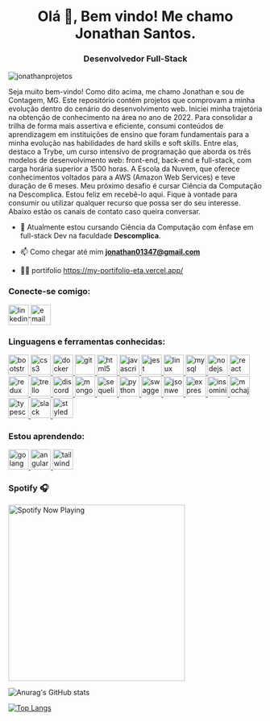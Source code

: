 <h1 align="center">Olá 👋, Bem vindo! Me chamo Jonathan Santos.</h1>
<h3 align="center">Desenvolvedor Full-Stack</h3>

<p align="left"> <img src="https://komarev.com/ghpvc/?username=jonathanprojetos&label=Profile%20views&color=0e75b6&style=flat" alt="jonathanprojetos" /> </p>
<p>
  Seja muito bem-vindo! Como dito acima, me chamo Jonathan e sou de Contagem, MG. Este repositório contém projetos que comprovam a minha evolução dentro do cenário do desenvolvimento web. Iniciei minha trajetória na obtenção de conhecimento na área no ano de 2022. Para consolidar a trilha de forma mais assertiva e eficiente, consumi conteúdos de aprendizagem em instituições de ensino que foram fundamentais para a minha evolução nas habilidades de hard skills e soft skills. Entre elas, destaco a Trybe, um curso intensivo de programação que aborda os três modelos de desenvolvimento web: front-end, back-end e full-stack, com carga horária superior a 1500 horas. A Escola da Nuvem, que oferece conhecimentos voltados para a AWS (Amazon Web Services) e teve duração de 6 meses. Meu próximo desafio é cursar Ciência da Computação na Descomplica. Estou feliz em recebê-lo aqui. Fique à vontade para consumir ou utilizar qualquer recurso que possa ser do seu interesse. Abaixo estão os canais de contato caso queira conversar.
</p>

- 🌱 Atualmente estou cursando Ciência da Computação com ênfase em full-stack Dev na faculdade **Descomplica**.

- 📫 Como chegar até mim **jonathan01347@gmail.com**

- 👨‍💻 portifolio https://my-portifolio-eta.vercel.app/

<h3 align="left">Conecte-se comigo:</h3>
<p align="left">
<a href="https://linkedin.com/in/jonathan-jhon" target="blank">
  <img align="center" src="https://img.shields.io/badge/linkedin-%230077B5.svg?style=for-the-badge&logo=linkedin&logoColor=white" alt="linkedin" height="40" />
</a>
<a href="mailto:jonathan01347@gmail.com" target="blank">
  <img align="center" src="https://img.shields.io/badge/Gmail-D14836?style=for-the-badge&logo=gmail&logoColor=white" alt="email" height="40" />
</a>
</p>

<h3 align="left" >Linguagens e ferramentas conhecidas:</h3>

<p align="left"> 
  <a href="https://getbootstrap.com" target="_blank" rel="noreferrer"> 
    <img src="https://img.shields.io/badge/bootstrap-%238511FA.svg?style=for-the-badge&logo=bootstrap&logoColor=white" alt="bootstrap" height="40"/> 
  </a> 
  <a href="https://www.w3schools.com/css/" target="_blank" rel="noreferrer"> 
    <img src="https://img.shields.io/badge/css3-%231572B6.svg?style=for-the-badge&logo=css3&logoColor=white" alt="css3" height="40"/> 
  </a> 
  <a href="https://www.docker.com/" target="_blank" rel="noreferrer"> 
    <img src="https://img.shields.io/badge/docker-%230db7ed.svg?style=for-the-badge&logo=docker&logoColor=white" alt="docker" height="40"/> 
  </a> 
  <a href="https://git-scm.com/" target="_blank" rel="noreferrer"> 
    <img src="https://img.shields.io/badge/git-%23F05033.svg?style=for-the-badge&logo=git&logoColor=white" alt="git" height="40"/> 
  </a> 
  <a href="https://www.w3.org/html/" target="_blank" rel="noreferrer"> 
    <img src="https://img.shields.io/badge/html5-%23E34F26.svg?style=for-the-badge&logo=html5&logoColor=white" alt="html5" height="40"/> 
  </a> 
  <a href="https://developer.mozilla.org/en-US/docs/Web/JavaScript" target="_blank" rel="noreferrer"> 
    <img src="https://img.shields.io/badge/javascript-%23323330.svg?style=for-the-badge&logo=javascript&logoColor=%23F7DF1E" alt="javascript" height="40"/> 
  </a> 
  <a href="https://jestjs.io" target="_blank" rel="noreferrer"> 
    <img src="https://img.shields.io/badge/-jest-%23C21325?style=for-the-badge&logo=jest&logoColor=white" alt="jest" height="40"/> 
  </a> 
  <a href="https://www.linux.org/" target="_blank" rel="noreferrer"> 
    <img src="https://img.shields.io/badge/Linux-FCC624?style=for-the-badge&logo=linux&logoColor=black" alt="linux" height="40"/> 
  </a> 
  <a href="https://www.mysql.com/" target="_blank" rel="noreferrer"> 
    <img src="https://img.shields.io/badge/mysql-%2300f.svg?style=for-the-badge&logo=mysql&logoColor=white" alt="mysql" height="40"/> 
  </a> 
  <a href="https://nodejs.org" target="_blank" rel="noreferrer"> 
    <img src="https://img.shields.io/badge/node.js-6DA55F?style=for-the-badge&logo=node.js&logoColor=white" alt="nodejs" height="40"/> 
  </a> 
  <a href="https://reactjs.org/" target="_blank" rel="noreferrer"> 
    <img src="https://img.shields.io/badge/react-%2320232a.svg?style=for-the-badge&logo=react&logoColor=%2361DAFB" alt="react" height="40"/> 
  </a> 
  <a href="https://redux.js.org" target="_blank" rel="noreferrer"> 
    <img src="https://img.shields.io/badge/redux-%23593d88.svg?style=for-the-badge&logo=redux&logoColor=white" alt="redux" height="40"/> 
  </a> 
  <a href="https://trello.com" target="_blanck" rel="noreferrer">
    <img src="https://img.shields.io/badge/Trello-%23026AA7.svg?style=for-the-badge&logo=Trello&logoColor=white" alt="trello" height="40"/>
  </a>
  <a href="https://discord.com" target="_blanck" rel="noreferrer">
    <img src="https://img.shields.io/badge/Discord-%235865F2.svg?style=for-the-badge&logo=discord&logoColor=white" alt="discord" height="40"/>
  </a>
  <a href="https://www.mongodb.com" target="_blanck" rel="noreferrer">
    <img src="https://img.shields.io/badge/MongoDB-%234ea94b.svg?style=for-the-badge&logo=mongodb&logoColor=white" alt="mongodb" height="40"/>
  </a>
  <a href="https://sequelize.org/docs/v6" target="_blanck" rel="noreferrer">
    <img src="https://img.shields.io/badge/Sequelize-52B0E7?style=for-the-badge&logo=Sequelize&logoColor=white" alt="sequelize" height="40"/>
  </a>
  <a href="https://www.python.org/" target="_blanck" rel="noreferrer">
    <img src="https://img.shields.io/badge/python-3670A0?style=for-the-badge&logo=python&logoColor=ffdd54" alt="python" height="40"/>
  </a>
  <a href="https://swagger.io" target="_blanck" rel="noreferrer">
    <img src="https://img.shields.io/badge/-Swagger-%23Clojure?style=for-the-badge&logo=swagger&logoColor=white" alt="swagger" height="40"/>
  </a>
  <a href="https://jwt.io" target="_blanck" rel="noreferrer">
    <img src="https://img.shields.io/badge/JWT-black?style=for-the-badge&logo=JSON%20web%20tokens" alt="jsonwebtoken" height="40"/>
  </a>
  <a href="https://expressjs.com" target="_blanck" rel="noreferrer">
    <img src="https://img.shields.io/badge/express.js-%23404d59.svg?style=for-the-badge&logo=express&logoColor=%2361DAFB" alt="expressjs" height="40"/>
  </a>
  <a href="https://docs.insomnia.rest" target="_blanck" rel="noreferrer">
    <img src="https://img.shields.io/badge/Insomnia-black?style=for-the-badge&logo=insomnia&logoColor=5849B" alt="insominia" height="40"/>
  </a>
  <a href="https://mochajs.org" target="_blanck" rel="noreferrer">
    <img src="https://img.shields.io/badge/-mocha-%238D6748?style=for-the-badge&logo=mocha&logoColor=white" alt="mochajs" height="40"/>
  </a>
  <a href="https://www.typescriptlang.org/" target="_blanck" rel="noreferrer">
    <img src="https://img.shields.io/badge/typescript-%23007ACC.svg?style=for-the-badge&logo=typescript&logoColor=white" alt="typescript" height="40"/>
  </a>
  <a href="https://slack.com" target="_blanck" rel="noreferrer">
    <img src="https://img.shields.io/badge/Slack-4A154B?style=for-the-badge&logo=slack&logoColor=white" alt="slack" height="40"/>
  </a>
  <a href="https://styled-components.com" target="_blanck" rel="noreferrer">
    <img src="https://img.shields.io/badge/styled--components-DB7093?style=for-the-badge&logo=styled-components&logoColor=white" alt="styledcomponents" height="40"/>
  </a>
</p>

<h3 align="left">Estou aprendendo:</h3>
<p>
  <a href="https://go.dev" target="_blanck" rel="noreferrer">
    <img src="https://img.shields.io/badge/GoLand-0f0f0f?&style=for-the-badge&logo=goland&logoColor=white" alt="golang" height="40"/>
  </a>
  <a href="https://angular.io" target="_blanck" rel="noreferrer">
    <img src="https://img.shields.io/badge/angular-%23DD0031.svg?style=for-the-badge&logo=angular&logoColor=white" alt="angularjs" height="40"/>
  </a>
  <a href="https://tailwindcss.com/" target="_blanck" rel="noreferrer">
    <img src="https://img.shields.io/badge/tailwindcss-%2338B2AC.svg?style=for-the-badge&logo=tailwind-css&logoColor=white" alt="tailwindcss" height="40"/>
  </a>
</p>

### Spotify 🎧

[<img src="https://novatorem-quhjkrawu-jonathanprojetos.vercel.app/api/spotify" alt="Spotify Now Playing" width="350" />](https://open.spotify.com/user/my3i7tuyhop50yksv3d78qrhe)

![Anurag's GitHub stats](https://github-readme-stats.vercel.app/api?username=jonathanprojetos&show_icons=true&theme=radical)

[![Top Langs](https://github-readme-stats.vercel.app/api/top-langs/?username=jonathanprojetos&langs_count=8&show_icons=true&theme=radical)](https://github.com/anuraghazra/github-readme-stats)
